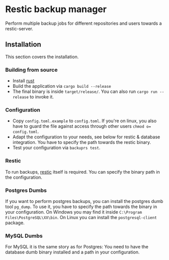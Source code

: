 # Restic backup manager

Perform multiple backup jobs for different repositories and users towards a restic-server.

## Installation

This section covers the installation.

### Building from source

- Install [rust](https://www.rust-lang.org/tools/install)
- Build the application via `cargo build --release`
- The final binary is inside `target/release/`. You can also run `cargo run --release` to invoke it.

### Configuration

- Copy `config.toml.example` to `config.toml`. If you're on linux, you also have to guard the file against access through other users `chmod o= config.toml`.
- Adapt the configuration to your needs, see below for restic & database integration. You have to specify the path towards the restic binary.
- Test your configuration via `backuprs test`.

### Restic

To run backups, [restic](https://restic.readthedocs.io/en/stable/020_installation.html) itself is required. You can specify the binary path in the configuration.

### Postgres Dumbs

If you want to perform postgres backups, you can install the postgres dumb tool `pg_dump`. To use it, you have to specify the path towards the binary in your configuration. On Windows you may find it inside `C:\Program Files\PostgreSQL\XX\bin`. On Linux you can install the `postgresql-client` package.

### MySQL Dumbs

For MySQL it is the same story as for Postgres: You need to have the database dumb binary installed and a path in your configuration.
